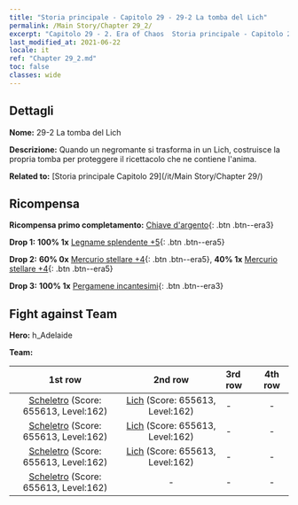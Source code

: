 ```yaml
---
title: "Storia principale - Capitolo 29 - 29-2 La tomba del Lich"
permalink: /Main Story/Chapter 29_2/
excerpt: "Capitolo 29 - 2. Era of Chaos  Storia principale - Capitolo 29_2. 29-2 La tomba del Lich"
last_modified_at: 2021-06-22
locale: it
ref: "Chapter 29_2.md"
toc: false
classes: wide
---
```


## Dettagli

 **Nome:** 29-2 La tomba del Lich

 **Descrizione:** Quando un negromante si trasforma in un Lich, costruisce la propria tomba per proteggere il ricettacolo che ne contiene l'anima.

 **Related to:** [Storia principale Capitolo 29](/it/Main Story/Chapter 29/)

## Ricompensa

 **Ricompensa primo completamento:** [Chiave d'argento](/ItemsIT/con_693/){: .btn .btn--era3}

 **Drop 1:** **100% 1x** [Legname splendente +5](/ItemsIT/mat_97/){: .btn .btn--era5}

 **Drop 2:** **60% 0x** [Mercurio stellare +4](/ItemsIT/mat_91/){: .btn .btn--era5}, **40% 1x** [Mercurio stellare +4](/ItemsIT/mat_91/){: .btn .btn--era5}

 **Drop 3:** **100% 1x** [Pergamene incantesimi](/ItemsIT/con_694/){: .btn .btn--era3}


## Fight against Team
 **Hero:** h_Adelaide

 **Team:**


  | 1st row | 2nd row | 3rd row | 4th row |
  |:----:|:----:|:----|:----:|
  | [Scheletro](/it/units/Skeleton/) (Score: 655613, Level:162)  | [Lich](/it/units/Lich/) (Score: 655613, Level:162)  | - | - |
  | [Scheletro](/it/units/Skeleton/) (Score: 655613, Level:162)  | [Lich](/it/units/Lich/) (Score: 655613, Level:162)  | - | - |
  | [Scheletro](/it/units/Skeleton/) (Score: 655613, Level:162)  | [Lich](/it/units/Lich/) (Score: 655613, Level:162)  | - | - |
  | [Scheletro](/it/units/Skeleton/) (Score: 655613, Level:162)  | - | - | - |


